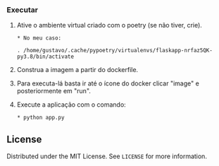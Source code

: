 
### Executar

1. Ative o ambiente virtual criado com o poetry (se não tiver, crie).
   ```
   * No meu caso:
   
   . /home/gustavo/.cache/pypoetry/virtualenvs/flaskapp-nrfaz5QK-py3.8/bin/activate
   ```
2. Construa a imagem a partir do dockerfile.

3. Para executa-lá basta ir até o ícone do docker clicar "image" e posteriormente em "run".

4. Execute a aplicação com o comando:
    ```
    * python app.py
    ```
## License

Distributed under the MIT License. See `LICENSE` for more information.
